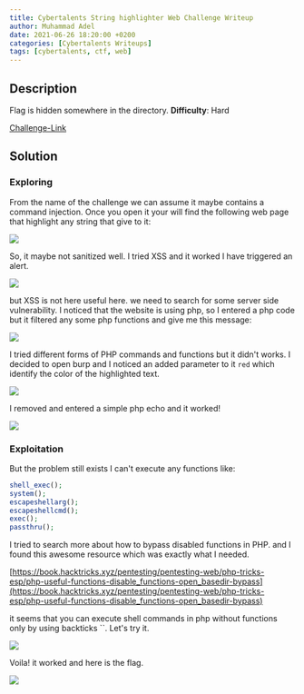 ```yaml
---
title: Cybertalents String highlighter Web Challenge Writeup
author: Muhammad Adel
date: 2021-06-26 18:20:00 +0200
categories: [Cybertalents Writeups]
tags: [cybertalents, ctf, web]
---
```


## **Description**

Flag is hidden somewhere in the directory.
**Difficulty**: Hard

[Challenge-Link](https://cybertalents.com/challenges/web/string-highlighter)
‌
## **Solution**

### **Exploring**

From the name of the challenge we can assume it maybe contains a command injection. Once you open it your will find the following web page that highlight any string that give to it:

![](https://gblobscdn.gitbook.com/assets%2F-Mc-dhcC8XUrwR1pTDRF%2F-Mce_Aovt-9zW3Kr6fuu%2F-Mcef5u_a_cwdeUXE3qG%2F1.png?alt=media&token=72fec17f-ec49-40e2-867a-3930cc8cbd4e)

So, it maybe not sanitized well. I tried XSS and it worked I have triggered an alert.

![](https://gblobscdn.gitbook.com/assets%2F-Mc-dhcC8XUrwR1pTDRF%2F-Mce_Aovt-9zW3Kr6fuu%2F-McefNvhzMH6QKBoK4m6%2F2.png?alt=media&token=64c3e9e0-4cd0-4f29-8f34-f30906449eb7)

but XSS is not here useful here. we need to search for some server side vulnerability. I noticed that the website is using php, so I entered a php code but it filtered any some php functions and give me this message:

![](https://gblobscdn.gitbook.com/assets%2F-Mc-dhcC8XUrwR1pTDRF%2F-Mce_Aovt-9zW3Kr6fuu%2F-McegLIGfIBND-PjB-eR%2F3.png?alt=media&token=6b751a9f-a186-434c-a301-d5ead8f4abfc)

I tried different forms of PHP commands and functions but it didn't works. I decided to open burp and I noticed an added parameter to it `red` which identify the color of the highlighted text.

![](https://gblobscdn.gitbook.com/assets%2F-Mc-dhcC8XUrwR1pTDRF%2F-Mce_Aovt-9zW3Kr6fuu%2F-McehAdSBX6BCJ2jJfFU%2F4.png?alt=media&token=3723d3cf-2894-452a-b856-aa9865685c0d)

I removed and entered a simple php echo and it worked!

![](https://gblobscdn.gitbook.com/assets%2F-Mc-dhcC8XUrwR1pTDRF%2F-Mce_Aovt-9zW3Kr6fuu%2F-McehExqRme8cJIIE_7u%2F5.png?alt=media&token=93b48ae9-78ee-466e-b73b-cc46d16513ea)


### **Exploitation**

But the problem still exists I can't execute any functions like:


```php
shell_exec();
system();
escapeshellarg();
escapeshellcmd();
exec();
passthru();
```

I tried to search more about how to bypass disabled functions in PHP. and I found this awesome resource which was exactly what I needed.

[https://book.hacktricks.xyz/pentesting/pentesting-web/php-tricks-esp/php-useful-functions-disable_functions-open_basedir-bypass](https://book.hacktricks.xyz/pentesting/pentesting-web/php-tricks-esp/php-useful-functions-disable_functions-open_basedir-bypass)


it seems that you can execute shell commands in php without functions only by using backticks ``. Let's try it.

![](https://gblobscdn.gitbook.com/assets%2F-Mc-dhcC8XUrwR1pTDRF%2F-Mce_Aovt-9zW3Kr6fuu%2F-MceipX4dMkPsKSX1WVX%2F6.png?alt=media&token=4948458d-012e-4787-855a-038ecd215dc7)

Voila! it worked and here is the flag.

![](https://gblobscdn.gitbook.com/assets%2F-Mc-dhcC8XUrwR1pTDRF%2F-Mce_Aovt-9zW3Kr6fuu%2F-McejZHnDoHPM05uXS4L%2F7.png?alt=media&token=3a1a7784-e064-447f-86e1-fb4f99bfd125)